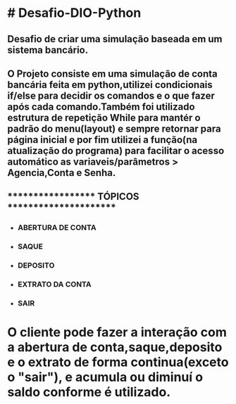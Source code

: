 
# # Desafio-DIO-Python
 
## Desafio de criar uma simulação baseada em um sistema bancário. ##
    
  ## O Projeto consiste em uma simulação de conta bancária feita em python,utilizei condicionais if/else para decidir os comandos e o que fazer após cada comando.Também foi utilizado estrutura de repetição While para mantér o padrão do menu(layout) e sempre retornar para página inicial e por fim utilizei a função(na atualização do programa) para facilitar o acesso automático as variaveis/parâmetros > Agencia,Conta e Senha.

## ***************** TÓPICOS *********************
- ### ABERTURA DE CONTA
- ### SAQUE
- ### DEPOSITO
- ### EXTRATO DA CONTA
- ### SAIR

# O cliente pode fazer a interação com a abertura de conta,saque,deposito e o extrato de forma continua(exceto o "sair"), e acumula ou diminuí o saldo conforme é utilizado. #



